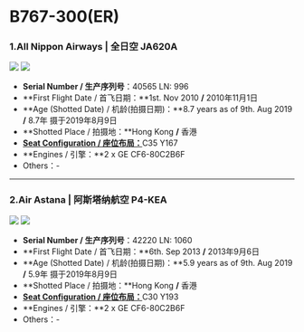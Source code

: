 # B767-300(ER)

### 1.All Nippon Airways | 全日空     JA620A

![](http://cdn.eternityqjl.top/B767_NH_JA620A_1.jpg)
![](http://cdn.eternityqjl.top/B767_NH_JA620A_2.jpg)

- **Serial Number / 生产序列号**：40565  LN: 996
- **First Flight Date / 首飞日期：**1st. Nov 2010  **/**  2010年11月1日
- **Age (Shotted Date) / 机龄(拍摄日期)：**8.7 years as of 9th. Aug 2019  **/**  8.7年  摄于2019年8月9日
- **Shotted Place / 拍摄地：**Hong Kong  **/**  香港
- [**Seat Configuration / 座位布局：**](https://www.ana.co.jp/zh/hk/international/departure/inflight/seatmap/detail/b767_300er.html#anchor002)C35 Y167
- **Engines / 引擎：**2 x GE CF6-80C2B6F
- Others：-

****

### 2.Air Astana | 阿斯塔纳航空     P4-KEA

![](http://cdn.eternityqjl.top/B767_KC_P4-KEA_1.jpg)
![](http://cdn.eternityqjl.top/B767_KC_P4-KEA_2.jpg)

- **Serial Number / 生产序列号**：42220  LN: 1060
- **First Flight Date / 首飞日期：**6th. Sep 2013  **/**  2013年9月6日
- **Age (Shotted Date) / 机龄(拍摄日期)：**5.9 years as of 9th. Aug 2019  **/**  5.9年  摄于2019年8月9日
- **Shotted Place / 拍摄地：**Hong Kong  **/**  香港
- [**Seat Configuration / 座位布局：**](https://airastana.com/Portals/24/About-Us/Overview/Fleet-and-Seat-Maps/Seat.Maps/Boeing767.jpg)C30 Y193
- **Engines / 引擎：**2 x GE CF6-80C2B6F
- Others：-